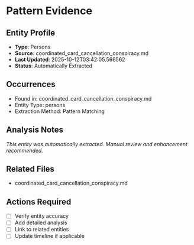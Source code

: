 # Pattern Evidence

## Entity Profile
- **Type**: Persons
- **Source**: coordinated_card_cancellation_conspiracy.md
- **Last Updated**: 2025-10-12T03:42:05.566562
- **Status**: Automatically Extracted

## Occurrences
- Found in: coordinated_card_cancellation_conspiracy.md
- Entity Type: persons
- Extraction Method: Pattern Matching

## Analysis Notes
*This entity was automatically extracted. Manual review and enhancement recommended.*

## Related Files
- coordinated_card_cancellation_conspiracy.md

## Actions Required
- [ ] Verify entity accuracy
- [ ] Add detailed analysis
- [ ] Link to related entities
- [ ] Update timeline if applicable
